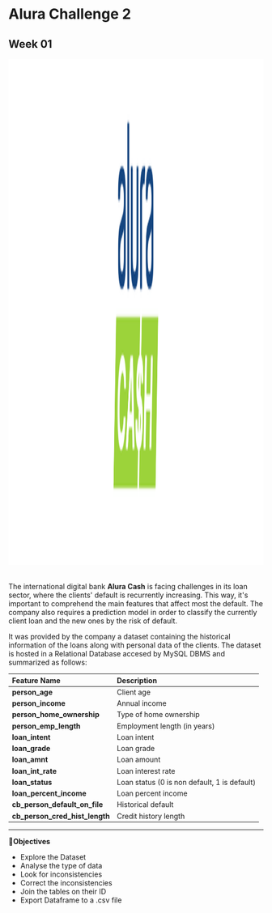 # Alura Challenge 2
 
## Week 01

<center><img src="alura_cash.png" width="1000" height="1000"></center><br>

The international digital bank **Alura Cash** is facing challenges in its loan sector, where the clients' default is recurrently increasing. This way, it's important to comprehend the main features that affect most the default. The company also requires a prediction model in order to classify the currently client loan and the new ones by the risk of default.


It was provided by the company a dataset containing the historical information of the loans along with personal data of the clients. The dataset is hosted in a Relational Database accesed by MySQL DBMS and summarized as follows:


<table style="width:100%">
<thead>
<tr>
<th style="text-align:justify; font-weight: bold; font-size:14px">Feature Name</th>
<th style="text-align:justify; font-weight: bold; font-size:14px">Description</th>
</tr>
</thead>
<tbody>
<tr>
<td style="text-align:justify"><b>person_age</b></td>
<td style="text-align:justify">Client age</td>
</tr>
<tr>
<td style="text-align:justify"><b>person_income</b></td>
<td style="text-align:justify">Annual income</td>
</tr>
<tr>
<td style="text-align:justify"><b>person_home_ownership</b></td>
<td style="text-align:justify">Type of home ownership</td>
</tr>
<tr>
<td style="text-align:justify"><b>person_emp_length</b></td>
<td style="text-align:justify">Employment length (in years)</td>
</tr>
<tr>
<td style="text-align:justify"><b>loan_intent</b></td>
<td style="text-align:justify">Loan intent</td>
</tr>
<tr>
<td style="text-align:justify"><b>loan_grade</b></td>
<td style="text-align:justify">Loan grade</td>
</tr>
<tr>
<td style="text-align:justify"><b>loan_amnt</b></td>
<td style="text-align:justify">Loan amount</td>
</tr>
<tr>
<td style="text-align:justify"><b>loan_int_rate</b></td>
<td style="text-align:justify">Loan interest rate</td>
</tr>
<tr>
<td style="text-align:justify"><b>loan_status</b></td>
<td style="text-align:justify">Loan status (0 is non default, 1 is default)</td>
</tr>
<tr>
<td style="text-align:justify"><b>loan_percent_income</b></td>
<td style="text-align:justify">Loan percent income</td>
</tr>
<tr>
<td style="text-align:justify"><b>cb_person_default_on_file</b></td>
<td style="text-align:justify">Historical default</td>
</tr>
<tr>
<td style="text-align:justify"><b>cb_person_cred_hist_length</b></td>
<td style="text-align:justify">Credit history length</td>
</tr>
</tbody>
</table>

---

💸**Objectives**
* Explore the Dataset
* Analyse the type of data
* Look for inconsistencies
* Correct the inconsistencies
* Join the tables on their ID
* Export Dataframe to a .csv file


